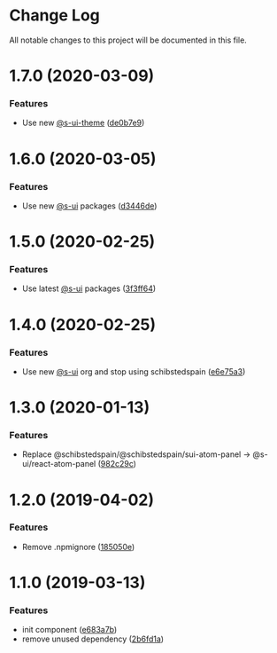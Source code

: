 # Change Log

All notable changes to this project will be documented in this file.

# 1.7.0 (2020-03-09)


### Features

* Use new [@s-ui-theme](https://github.com/s-ui-theme) ([de0b7e9](https://github.com/SUI-Components/schibsted-spain-components/commit/de0b7e96e42551cbe0f90ea3b2f9efa9b56ac12d))



# 1.6.0 (2020-03-05)


### Features

* Use new [@s-ui](https://github.com/s-ui) packages ([d3446de](https://github.com/SUI-Components/schibsted-spain-components/commit/d3446de5c863ba1390c81e984a71c12caa3a77c6))



# 1.5.0 (2020-02-25)


### Features

* Use latest [@s-ui](https://github.com/s-ui) packages ([3f3ff64](https://github.com/SUI-Components/schibsted-spain-components/commit/3f3ff64cfdf5a744de125ceb81f1e2edd7c3d8f3))



# 1.4.0 (2020-02-25)


### Features

* Use new [@s-ui](https://github.com/s-ui) org and stop using schibstedspain ([e6e75a3](https://github.com/SUI-Components/schibsted-spain-components/commit/e6e75a38e1720bb7d28e6f0d2a35548de387be24))



# 1.3.0 (2020-01-13)


### Features

* Replace @schibstedspain/@schibstedspain/sui-atom-panel -> @s-ui/react-atom-panel ([982c29c](https://github.com/SUI-Components/schibsted-spain-components/commit/982c29c30f625a449a3f1db94bc51855328476db))



# 1.2.0 (2019-04-02)


### Features

* Remove .npmignore ([185050e](https://github.com/SUI-Components/schibsted-spain-components/commit/185050e64303e5268cf6f5ac06b29373be836ecc))



# 1.1.0 (2019-03-13)


### Features

* init component ([e683a7b](https://github.com/SUI-Components/schibsted-spain-components/commit/e683a7b655a182b42a479da36a4bd865798f55e8))
* remove unused dependency ([2b6fd1a](https://github.com/SUI-Components/schibsted-spain-components/commit/2b6fd1a483be112d4df4fd902cec10da99b72362))



